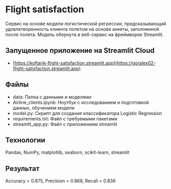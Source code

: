 # Flight satisfaction
Сервис на основе модели логистической регрессии, предсказывающий удовлетворенность клиента полетом на основе анкеты, заполненной после полета. Модель обернута в веб-сервис на фреймворке Streamlit.
## Запущенное приложение на Streamlit Cloud
* [https://koftarik-flight-satisfaction.streamlit.app](https://goralex02-flight-satisfaction.streamlit.app)
## Файлы
* data: Папка с данными и моделями
* Airline_clients.ipynb: Ноутбук с исследованием и подготовкой данных, обучением модели
* model.py: Скрипт для создания классификатора Logistic Regression
* requirements.txt: Файл с требуемыми пакетами
* streamlit_app.py: Файл с приложением streamlit
## Технологии
Pandas, NumPy, matplotlib, seaborn, scikit-learn, streamlit
## Результат
Accuracy = 0.875, Precision = 0.868, Recall = 0.836
